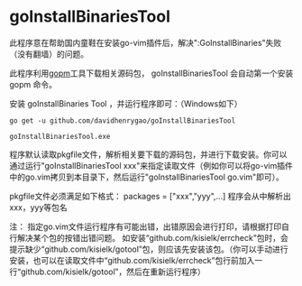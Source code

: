 # goInstallBinariesTool

此程序意在帮助国内童鞋在安装go-vim插件后，解决":GoInstallBinaries"失败（没有翻墙）的问题。

此程序利用[gopm](https://github.com/gpmgo/gopm)工具下载相关源码包， goInstallBinariesTool 会自动第一个安装 gopm 命令。

安装 goInstallBinaries Tool ，并运行程序即可：（Windows如下）
```
go get -u github.com/davidhenrygao/goInstallBinariesTool

goInstallBinariesTool.exe
```

程序默认读取pkgfile文件，解析相关要下载的源码包，并进行下载安装。你可以通过运行"goInstallBinariesTool xxx"来指定读取文件（例如你可以将go-vim插件中的go.vim拷贝到本目录下，然后运行"goInstallBinariesTool go.vim"即可）。

pkgfile文件必须满足如下格式：
packages = ["xxx","yyy",...]
程序会从中解析出xxx，yyy等包名

注：
    指定go.vim文件运行程序有可能出错，出错原因会进行打印，请根据打印自行解决某个包的按错出错问题。
    如安装“github.com/kisielk/errcheck”包时，会提示缺少“github.com/kisielk/gotool”包，则应该先安装该包。（你可以手动进行安装，也可以在读取文件中“github.com/kisielk/errcheck”包行前加入一行“github.com/kisielk/gotool”，然后在重新运行程序）
